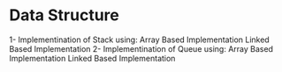 # Data Structure
1- Implementination of Stack using:
				Array Based Implementation
				Linked Based Implementation
2- Implementination of Queue using:
				Array Based Implementation
				Linked Based Implementation
